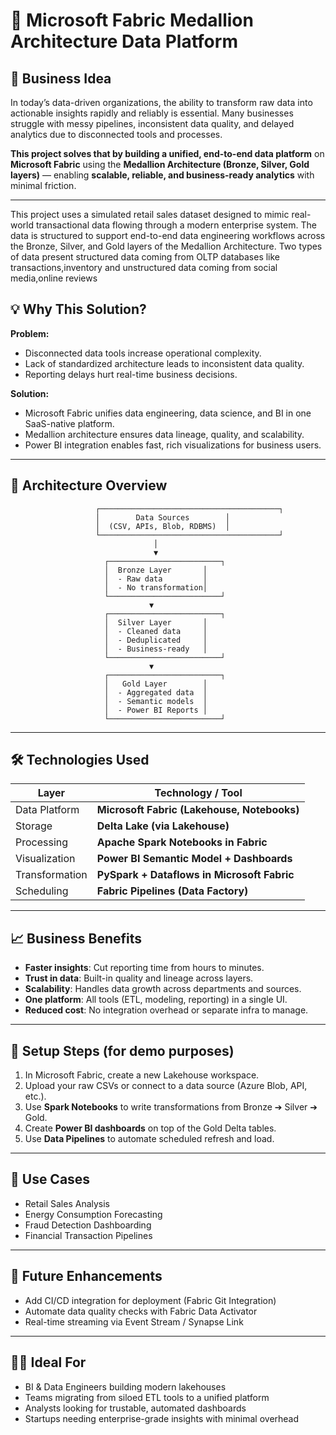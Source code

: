 # 🌟 Microsoft Fabric Medallion Architecture Data Platform

## 🚀 Business Idea

In today’s data-driven organizations, the ability to transform raw data into actionable insights rapidly and reliably is essential. Many businesses struggle with messy pipelines, inconsistent data quality, and delayed analytics due to disconnected tools and processes.

**This project solves that by building a unified, end-to-end data platform** on **Microsoft Fabric** using the **Medallion Architecture (Bronze, Silver, Gold layers)** — enabling **scalable, reliable, and business-ready analytics** with minimal friction.

---
This project uses a simulated retail sales dataset designed to mimic real-world transactional data flowing through a modern enterprise system. The data is structured to support end-to-end data engineering workflows across the Bronze, Silver, and Gold layers of the Medallion Architecture. Two types of data present structured data coming from OLTP databases like transactions,inventory and unstructured data coming from social media,online reviews

## 💡 Why This Solution?

**Problem:**

* Disconnected data tools increase operational complexity.
* Lack of standardized architecture leads to inconsistent data quality.
* Reporting delays hurt real-time business decisions.

**Solution:**

* Microsoft Fabric unifies data engineering, data science, and BI in one SaaS-native platform.
* Medallion architecture ensures data lineage, quality, and scalability.
* Power BI integration enables fast, rich visualizations for business users.

---

## 🧱 Architecture Overview

```
                   ┌────────────────────────────────────────┐
                   │        Data Sources        │
                   │  (CSV, APIs, Blob, RDBMS)  │
                   └────────────────────────────────────────┘
                                │
                                ▼
                     ┌─────────────────────────┐
                     │  Bronze Layer       │
                     │  - Raw data         │
                     │  - No transformation│
                     └─────────────────────────┘
                               ▼
                     ┌─────────────────────────┐
                     │  Silver Layer       │
                     │  - Cleaned data     │
                     │  - Deduplicated     │
                     │  - Business-ready   │
                     └─────────────────────────┘
                               ▼
                     ┌─────────────────────────┐
                     │   Gold Layer        │
                     │  - Aggregated data  │
                     │  - Semantic models  │
                     │  - Power BI Reports │
                     └─────────────────────────┘
```

---

## 🛠️ Technologies Used

| Layer          | Technology / Tool                           |
| -------------- | ------------------------------------------- |
| Data Platform  | **Microsoft Fabric (Lakehouse, Notebooks)** |
| Storage        | **Delta Lake (via Lakehouse)**              |
| Processing     | **Apache Spark Notebooks in Fabric**        |
| Visualization  | **Power BI Semantic Model + Dashboards**    |
| Transformation | **PySpark + Dataflows in Microsoft Fabric** |
| Scheduling     | **Fabric Pipelines (Data Factory)**         |

---

## 📈 Business Benefits

* **Faster insights**: Cut reporting time from hours to minutes.
* **Trust in data**: Built-in quality and lineage across layers.
* **Scalability**: Handles data growth across departments and sources.
* **One platform**: All tools (ETL, modeling, reporting) in a single UI.
* **Reduced cost**: No integration overhead or separate infra to manage.

---

## 🔧 Setup Steps (for demo purposes)

1. In Microsoft Fabric, create a new Lakehouse workspace.
2. Upload your raw CSVs or connect to a data source (Azure Blob, API, etc.).
3. Use **Spark Notebooks** to write transformations from Bronze ➔ Silver ➔ Gold.
4. Create **Power BI dashboards** on top of the Gold Delta tables.
5. Use **Data Pipelines** to automate scheduled refresh and load.

---

## 📌 Use Cases

* Retail Sales Analysis
* Energy Consumption Forecasting
* Fraud Detection Dashboarding
* Financial Transaction Pipelines

---

## 🧠 Future Enhancements

* Add CI/CD integration for deployment (Fabric Git Integration)
* Automate data quality checks with Fabric Data Activator
* Real-time streaming via Event Stream / Synapse Link

---

## 👨‍💼 Ideal For

* BI & Data Engineers building modern lakehouses
* Teams migrating from siloed ETL tools to a unified platform
* Analysts looking for trustable, automated dashboards
* Startups needing enterprise-grade insights with minimal overhead
